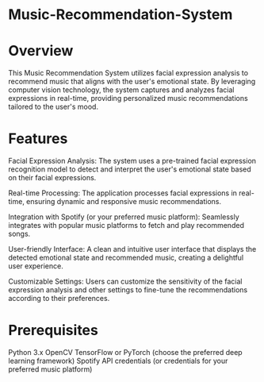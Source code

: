 # Music-Recommendation-System

# Overview
This Music Recommendation System utilizes facial expression analysis to recommend music that aligns with the user's emotional state. By leveraging computer vision technology, the system captures and analyzes facial expressions in real-time, providing personalized music recommendations tailored to the user's mood.

# Features
Facial Expression Analysis: The system uses a pre-trained facial expression recognition model to detect and interpret the user's emotional state based on their facial expressions.

Real-time Processing: The application processes facial expressions in real-time, ensuring dynamic and responsive music recommendations.

Integration with Spotify (or your preferred music platform): Seamlessly integrates with popular music platforms to fetch and play recommended songs.

User-friendly Interface: A clean and intuitive user interface that displays the detected emotional state and recommended music, creating a delightful user experience.

Customizable Settings: Users can customize the sensitivity of the facial expression analysis and other settings to fine-tune the recommendations according to their preferences.

# Prerequisites
Python 3.x
OpenCV
TensorFlow or PyTorch (choose the preferred deep learning framework)
Spotify API credentials (or credentials for your preferred music platform)
